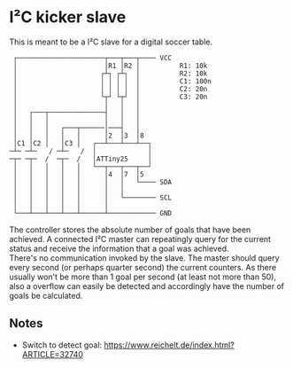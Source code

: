 I²C kicker slave
================

This is meant to be a I²C slave for a digital soccer table.

     ┌──────────────────────┬───┬───┬──── VCC
     │                      │R1 │R2 │          R1: 10k
     │                     ┌┴┐ ┌┴┐  │          R2: 10k
     │                     │ │ │ │  │          C1: 100n
     │                     │ │ │ │  │          C2: 20n
     │                     └┬┘ └┬┘  │          C3: 20n
     │                      │   │   │
     │   ┌───┬──────────────┤   │   │
     │   │   │              │   │   │
     │   │   │   ┌───┬──────│───┤   │
     │   │   │   │   │      │2  │3  │8
     │C1 │C2 │   │C3 │   ┌──┴───┴───┴──┐
    ─┴─ ─┴─   / ─┴─   /  │             │
    ─┬─ ─┬─  /  ─┬─  /   │ATTiny25     │
     │   │   │   │   │   └──┬───┬───┬──┘
     │   │   │   │   │      │4  │7  │5
     │   │   │   │   │      │   │   └──── SDA
     │   │   │   │   │      │   │
     │   │   │   │   │      │   └──────── SCL
     │   │   │   │   │      │
     └───┴───┴───┴───┴──────┴──────────── GND

The controller stores the absolute number of goals that have been achieved.
A connected I²C master can repeatingly query for the current status and
receive the information that a goal was achieved.  
There's no communication invoked by the slave. The master should query every
second (or perhaps quarter second) the current counters. As there usually won't
be more than 1 goal per second (at least not more than 50), also a overflow can
easily be detected and accordingly have the number of goals be calculated.

Notes
-----
 - Switch to detect goal: https://www.reichelt.de/index.html?ARTICLE=32740
